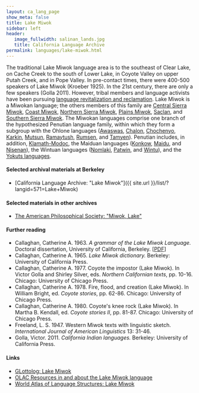```yaml
---
layout: ca_lang_page
show_meta: false
title: Lake Miwok
sidebar: left
header:
   image_fullwidth: salinan_lands.jpg
   title: California Language Archive
permalink: languages/lake-miwok.html
---
```


The traditional Lake Miwok language area is to the southeast of Clear Lake, on Cache Creek to the south of Lower Lake, in Coyote Valley on upper Putah Creek, and in Pope Valley. In pre-contact times, there were 400-500 speakers of Lake Miwok (Kroeber 1925). In the 21st century, there are only a few speakers (Golla 2011). However, tribal members and language activists have been pursuing [language revitalization and reclamation](http://newsfromnativecalifornia.com/miwoklanguage/). Lake Miwok is a Miwokan language; the others members of this family are [Central Sierra Miwok](central-sierra-miwok.html), [Coast Miwok](coast-miwok.html), [Northern Sierra Miwok](northern-sierra-miwok.html), [Plains Miwok](plains-miwok.html), [Saclan](saclan.html), and [Southern Sierra Miwok](southern-sierra-miwok.html). The Miwokan languages comprise one branch of the hypothesized Penutian language family, within which they form a subgroup with the Ohlone languages ([Awaswas](awaswas.html), [Chalon](chalon.html), [Chochenyo](chochenyo.html), [Karkin](karkin.html), [Mutsun](mutsun.html), [Ramaytush](ramaytush.html), [Rumsen](rumsen.html), and [Tamyen](tamyen.html)). Penutian includes, in addition, [Klamath-Modoc](modoc.html), the Maiduan languages ([Konkow](konkow.html), [Maidu](maidu.html), and [Nisenan](nisenan.html)), the Wintuan languages ([Nomlaki](nomlaki.html), [Patwin](patwin.html), and [Wintu](wintu.html)), and the [Yokuts languages](yokuts.html).

#### Selected archival materials at Berkeley

* [California Language Archive: "Lake Miwok"]({{ site.url }}/list/?langid=571=Lake+Miwok)

#### Selected materials in other archives

* [The American Philosophical Society: "Miwok, Lake"](https://indigenousguide.amphilsoc.org/search?search_api_fulltext=central%20sierra%20miwok&amp;f%5B0%5D=guide_language_content_title%3AMiwok%2C%20Lake)

#### Further reading

* Callaghan, Catherine A. 1963. *A grammar of the Lake Miwok Language.* Doctoral dissertation, University of California, Berkeley. [[PDF](https://escholarship.org/uc/item/9hr2605b)]
* Callaghan, Catherine A. 1965. *Lake Miwok dictionary.* Berkeley: University of California Press.
* Callaghan, Catherine A. 1977. Coyote the impostor (Lake Miwok). In Victor Golla and Shirley Silver, eds. *Northern Californian texts*, pp. 10-16. Chicago: University of Chicago Press.
* Callaghan, Catherine A. 1978. Fire, flood, and creation (Lake Miwok). In William Bright, ed. *Coyote stories*, pp. 62-86. Chicago: University of Chicago Press.
* Callaghan, Catherine A. 1980. Coyote's knee rock (Lake Miwok). In Martha B. Kendall, ed. *Coyote stories II*, pp. 81-87. Chicago: University of Chicago Press.
* Freeland, L. S. 1947. Western Miwok texts with linguistic sketch. *International Journal of American Linguistics* 13: 31-46.
* Golla, Victor. 2011. *California Indian languages.* Berkeley: University of California Press.

#### Links

* [GLottolog: Lake Miwok](https://glottolog.org/resource/languoid/id/lake1258)
* [OLAC Resources in and about the Lake Miwok language](http://www.language-archives.org/language/lmw)
* [World Atlas of Language Structures: Lake Miwok](http://wals.info/languoid/lect/wals_code_mwl)

